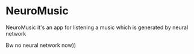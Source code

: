 # NeuroMusic
NeuroMusic it's an app for listening a music which 
is generated by neural network

Bw no neural network now))